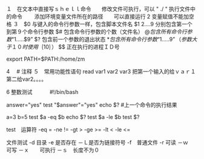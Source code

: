 １　在文本中直接写ｓｈｅｌｌ命令　　修改文件可执行，可以 " ./ " 执行文件中的命令　　
   添加环境变量文件所在的路径　　可以直接运行
2 变量赋值不能加空格
３　$0  与键入的命令行参数一样，包含脚本文件名
    $1 $2 ....$9  分别包含第一个到第９个命令行参数
    $# 包含命令行参数的个数（文件名）
    $@ 包含所有命令行参数“$1.....$9”
    $? 包含前一个参数的退出状态
    $* 包含所有命令行参数“$1.....$9”（参数大于１０时　使用｛$10｝）
    $$ 正在执行的进程ＩＤ号
    
 export   PATH=$PATH:/home/zm

4 　# 注释
５　常用功能性语句
    read var1 var2 var3  把第一个输入的给ｖａｒ１ 第二给var2。。。。
  
6   整数测试　　　
#!/bin/bash

answer="yes"
test "$answer"="yes"
echo $?   #上一个命令的执行结果

a=3
b=5
test $a -eq $b
echo $?
test $a -le $b
test $?

test　运算符
    -eq  =
    -ne !=
    -gt >
    -ge >=
    -lt <
    -le <=
    
 文件测试
 -d 目录
 -e 是否存在
 －Ｌ是否为链接符号
 -f　普通文件
 -r 可读
 －ｗ　可写
 －ｘ　　可执行
 －ｓ　长度不为０


